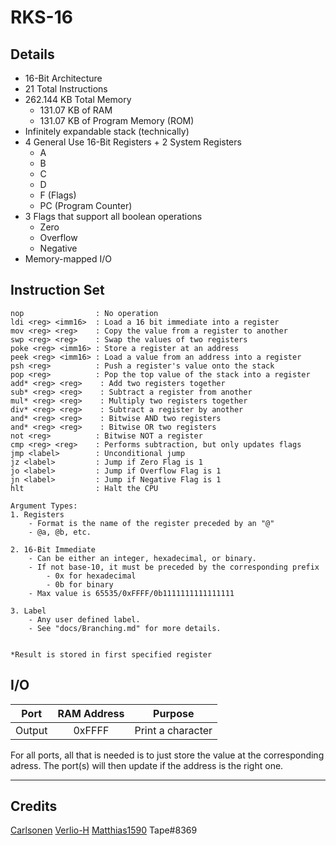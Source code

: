 # RKS-16

## Details
- 16-Bit Architecture
- 21 Total Instructions
- 262.144 KB Total Memory
    - 131.07 KB of RAM
    - 131.07 KB of Program Memory (ROM)
- Infinitely expandable stack (technically)
- 4 General Use 16-Bit Registers + 2 System Registers
    - A
    - B
    - C
    - D
    - F (Flags)
    - PC (Program Counter)
- 3 Flags that support all boolean operations
    - Zero
    - Overflow
    - Negative
- Memory-mapped I/O


## Instruction Set
```
nop                : No operation
ldi <reg> <imm16>  : Load a 16 bit immediate into a register
mov <reg> <reg>    : Copy the value from a register to another
swp <reg> <reg>    : Swap the values of two registers
poke <reg> <imm16> : Store a register at an address
peek <reg> <imm16> : Load a value from an address into a register
psh <reg>          : Push a register's value onto the stack
pop <reg>          : Pop the top value of the stack into a register
add* <reg> <reg>    : Add two registers together
sub* <reg> <reg>    : Subtract a register from another
mul* <reg> <reg>    : Multiply two registers together
div* <reg> <reg>    : Subtract a register by another
and* <reg> <reg>    : Bitwise AND two registers
and* <reg> <reg>    : Bitwise OR two registers
not <reg>          : Bitwise NOT a register
cmp <reg> <reg>    : Performs subtraction, but only updates flags
jmp <label>        : Unconditional jump
jz <label>         : Jump if Zero Flag is 1
jo <label>         : Jump if Overflow Flag is 1
jn <label>         : Jump if Negative Flag is 1
hlt                : Halt the CPU

Argument Types:
1. Registers
    - Format is the name of the register preceded by an "@"
    - @a, @b, etc.

2. 16-Bit Immediate
    - Can be either an integer, hexadecimal, or binary.
    - If not base-10, it must be preceded by the corresponding prefix
        - 0x for hexadecimal
        - 0b for binary
    - Max value is 65535/0xFFFF/0b1111111111111111

3. Label
    - Any user defined label.
    - See "docs/Branching.md" for more details.


*Result is stored in first specified register
```

## I/O
| Port     | RAM Address | Purpose           |
|:--------:|:-----------:|:-----------------:|
| Output   | 0xFFFF      | Print a character |

For all ports, all that is needed is to just store the value at the corresponding adress. The port(s) will then update if the address is the right one.

---
## Credits
[Carlsonen](https://github.com/Carlsonen)
[Verlio-H](https://github.com/Verlio-H)
[Matthias1590](https://github.com/Matthias1590)
Tape#8369